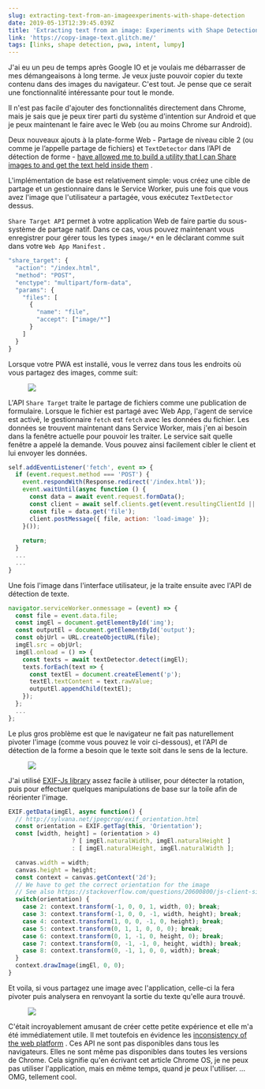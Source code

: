 ```yaml
---
slug: extracting-text-from-an-imageexperiments-with-shape-detection
date: 2019-05-13T12:39:45.039Z
title: 'Extracting text from an image: Experiments with Shape Detection'
link: 'https://copy-image-text.glitch.me/'
tags: [links, shape detection, pwa, intent, lumpy]
---
```

J&#39;ai eu un peu de temps après Google IO et je voulais me débarrasser de mes démangeaisons à long terme. Je veux juste pouvoir copier du texte contenu dans des images du navigateur. C&#39;est tout. Je pense que ce serait une fonctionnalité intéressante pour tout le monde.

Il n&#39;est pas facile d&#39;ajouter des fonctionnalités directement dans Chrome, mais je sais que je peux tirer parti du système d&#39;intention sur Android et que je peux maintenant le faire avec le Web (ou au moins Chrome sur Android).

Deux nouveaux ajouts à la plate-forme Web - Partage de niveau cible 2 (ou comme je l’appelle partage de fichiers) et `TextDetector` dans l’API de détection de forme - [have allowed me to build a utility that I can Share images to and get the text held inside them](https://copy-image-text.glitch.me/) .

L&#39;implémentation de base est relativement simple: vous créez une cible de partage et un gestionnaire dans le Service Worker, puis une fois que vous avez l&#39;image que l&#39;utilisateur a partagée, vous exécutez `TextDetector` dessus.

`Share Target API` permet à votre application Web de faire partie du sous-système de partage natif. Dans ce cas, vous pouvez maintenant vous enregistrer pour gérer tous les types `image/*` en le déclarant comme suit dans votre `Web App Manifest` .

```javascript
"share_target": {
  "action": "/index.html",
  "method": "POST",
  "enctype": "multipart/form-data",
  "params": {
    "files": [
      {
        "name": "file",
        "accept": ["image/*"]
      }
    ]
  }
}
```

Lorsque votre PWA est installé, vous le verrez dans tous les endroits où vous partagez des images, comme suit:

<figure><img src="/images/2019-05-13-extracting-text-from-an-imageexperiments-with-shape-detection-0.jpeg"></figure>

L&#39;API `Share Target` traite le partage de fichiers comme une publication de formulaire. Lorsque le fichier est partagé avec Web App, l&#39;agent de service est activé, le gestionnaire `fetch` est `fetch` avec les données du fichier. Les données se trouvent maintenant dans Service Worker, mais j&#39;en ai besoin dans la fenêtre actuelle pour pouvoir les traiter. Le service sait quelle fenêtre a appelé la demande. Vous pouvez ainsi facilement cibler le client et lui envoyer les données.

```javascript
self.addEventListener('fetch', event => {
  if (event.request.method === 'POST') {
    event.respondWith(Response.redirect('/index.html'));
    event.waitUntil(async function () {
      const data = await event.request.formData();
      const client = await self.clients.get(event.resultingClientId || event.clientId);
      const file = data.get('file');
      client.postMessage({ file, action: 'load-image' });
    }());
    
    return;
  }
  ...
  ...
}

```

Une fois l&#39;image dans l&#39;interface utilisateur, je la traite ensuite avec l&#39;API de détection de texte.

```javascript
navigator.serviceWorker.onmessage = (event) => {  
  const file = event.data.file;
  const imgEl = document.getElementById('img');
  const outputEl = document.getElementById('output');
  const objUrl = URL.createObjectURL(file);
  imgEl.src = objUrl;
  imgEl.onload = () => {
    const texts = await textDetector.detect(imgEl);
    texts.forEach(text => {
      const textEl = document.createElement('p');
      textEl.textContent = text.rawValue;
      outputEl.appendChild(textEl);
    });
  };
  ...
};
```

Le plus gros problème est que le navigateur ne fait pas naturellement pivoter l&#39;image (comme vous pouvez le voir ci-dessous), et l&#39;API de détection de la forme a besoin que le texte soit dans le sens de la lecture.

<figure><img src="/images/2019-05-13-extracting-text-from-an-imageexperiments-with-shape-detection-1.jpeg"></figure>

J&#39;ai utilisé [EXIF-Js library](https://github.com/exif-js/exif-js) assez facile à utiliser, pour détecter la rotation, puis pour effectuer quelques manipulations de base sur la toile afin de réorienter l&#39;image.

```javascript
EXIF.getData(imgEl, async function() {
  // http://sylvana.net/jpegcrop/exif_orientation.html
  const orientation = EXIF.getTag(this, 'Orientation');
  const [width, height] = (orientation > 4) 
                  ? [ imgEl.naturalWidth, imgEl.naturalHeight ]
                  : [ imgEl.naturalHeight, imgEl.naturalWidth ];

  canvas.width = width;
  canvas.height = height;
  const context = canvas.getContext('2d');
  // We have to get the correct orientation for the image
  // See also https://stackoverflow.com/questions/20600800/js-client-side-exif-orientation-rotate-and-mirror-jpeg-images
  switch(orientation) {
    case 2: context.transform(-1, 0, 0, 1, width, 0); break;
    case 3: context.transform(-1, 0, 0, -1, width, height); break;
    case 4: context.transform(1, 0, 0, -1, 0, height); break;
    case 5: context.transform(0, 1, 1, 0, 0, 0); break;
    case 6: context.transform(0, 1, -1, 0, height, 0); break;
    case 7: context.transform(0, -1, -1, 0, height, width); break;
    case 8: context.transform(0, -1, 1, 0, 0, width); break;
  }
  context.drawImage(imgEl, 0, 0);
}
```

Et voila, si vous partagez une image avec l&#39;application, celle-ci la fera pivoter puis analysera en renvoyant la sortie du texte qu&#39;elle aura trouvé.

<figure><img src="/images/2019-05-13-extracting-text-from-an-imageexperiments-with-shape-detection-2.jpeg"></figure>

C&#39;était incroyablement amusant de créer cette petite expérience et elle m&#39;a été immédiatement utile. Il met toutefois en évidence les [inconsistency of the web platform](/the-lumpy-web/) . Ces API ne sont pas disponibles dans tous les navigateurs. Elles ne sont même pas disponibles dans toutes les versions de Chrome. Cela signifie qu&#39;en écrivant cet article Chrome OS, je ne peux pas utiliser l&#39;application, mais en même temps, quand je peux l&#39;utiliser. ... OMG, tellement cool.

